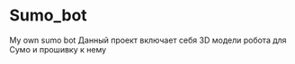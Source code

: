 # Sumo_bot
 My own sumo bot 
 Данный проект включает себя 3D модели робота для Сумо и прошивку к нему
